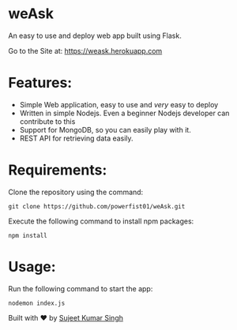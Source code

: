 # weAsk
An easy to use and deploy web app built using Flask.

Go to the Site at: https://weask.herokuapp.com

# Features:
* Simple Web application, easy to use and *very* easy to deploy 
* Written in simple Nodejs. Even a beginner Nodejs developer can contribute to this
* Support for MongoDB, so you can easily play with it.
* REST API for retrieving data easily.

# Requirements:
Clone the repository using the command:

`git clone https://github.com/powerfist01/weAsk.git`  

Execute the following command to install  npm packages:<br />

`npm install`

# Usage:

Run the following command to start the app:

`nodemon index.js`

Built with ♥ by [Sujeet Kumar Singh](https://powerfist01.github.io/)

